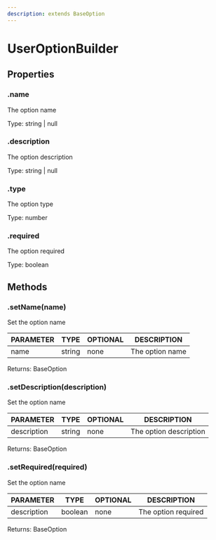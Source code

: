```yaml
---
description: extends BaseOption
---
```


# UserOptionBuilder

## Properties

### .name

The option name

Type: string | null

### .description

The option description

Type: string | null

### .type

The option type

Type: number

### .required

The option required

Type: boolean

## Methods

### .setName(name)

Set the option name

| PARAMETER | TYPE   | OPTIONAL | DESCRIPTION     |
| --------- | ------ | -------- | --------------- |
| name      | string | none     | The option name |

Returns: BaseOption

### .setDescription(description)

Set the option name

| PARAMETER   | TYPE   | OPTIONAL | DESCRIPTION            |
| ----------- | ------ | -------- | ---------------------- |
| description | string | none     | The option description |

Returns: BaseOption

### .setRequired(required)

Set the option name

| PARAMETER   | TYPE    | OPTIONAL | DESCRIPTION         |
| ----------- | ------- | -------- | ------------------- |
| description | boolean | none     | The option required |

Returns: BaseOption

